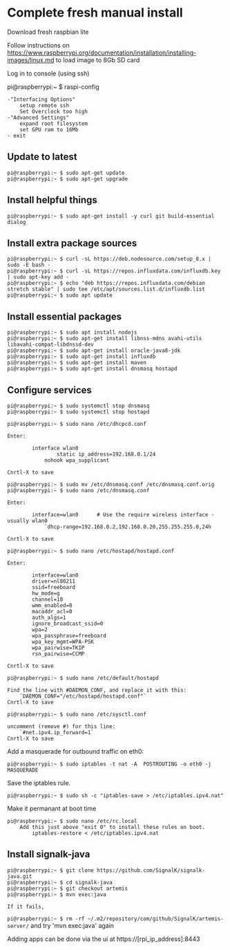 Complete fresh manual install
=============================

Download fresh raspbian lite

Follow instructions on https://www.raspberrypi.org/documentation/installation/installing-images/linux.md to load image to 8Gb SD card

Log in to console (using ssh)

pi@raspberrypi:~ $ raspi-config

	-"Interfacing Options" 
		setup remote ssh
		Set Overclock too high
	-"Advanced Settings"
		expand root filesystem
		set GPU ram to 16Mb
	- exit
	
Update to latest
----------------
```
pi@raspberrypi:~ $ sudo apt-get update
pi@raspberrypi:~ $ sudo apt-get upgrade
```

Install helpful things
----------------------
```
pi@raspberrypi:~ $ sudo apt-get install -y curl git build-essential dialog
```

Install extra package sources
--------------------------
```
pi@raspberrypi:~ $ curl -sL https://deb.nodesource.com/setup_8.x | sudo -E bash -
pi@raspberrypi:~ $ curl -sL https://repos.influxdata.com/influxdb.key | sudo apt-key add -
pi@raspberrypi:~ $ echo "deb https://repos.influxdata.com/debian stretch stable" | sudo tee /etc/apt/sources.list.d/influxdb.list
pi@raspberrypi:~ $ sudo apt update
```

Install essential packages
--------------------------
```
pi@raspberrypi:~ $ sudo apt install nodejs
pi@raspberrypi:~ $ sudo apt-get install libnss-mdns avahi-utils libavahi-compat-libdnssd-dev
pi@raspberrypi:~ $ sudo apt-get install oracle-java8-jdk
pi@raspberrypi:~ $ sudo apt-get install influxdb
pi@raspberrypi:~ $ sudo apt-get install maven
pi@raspberrypi:~ $ sudo apt-get install dnsmasq hostapd
```
Configure services
------------------
```
pi@raspberrypi:~ $ sudo systemctl stop dnsmasq
pi@raspberrypi:~ $ sudo systemctl stop hostapd

pi@raspberrypi:~ $ sudo nano /etc/dhcpcd.conf
```
	Enter:
```
		interface wlan0
				static ip_address=192.168.0.1/24
			nohook wpa_supplicant
```
	Cnrtl-X to save
```
pi@raspberrypi:~ $ sudo mv /etc/dnsmasq.conf /etc/dnsmasq.conf.orig  
pi@raspberrypi:~ $ sudo nano /etc/dnsmasq.conf
```
	Enter:
```
		interface=wlan0      # Use the require wireless interface - usually wlan0
			`dhcp-range=192.168.0.2,192.168.0.20,255.255.255.0,24h
```
	Cnrtl-X to save
```
pi@raspberrypi:~ $ sudo nano /etc/hostapd/hostapd.conf
```
	Enter:
```
		interface=wlan0
		driver=nl80211
		ssid=freeboard
		hw_mode=g
		channel=10
		wmm_enabled=0
		macaddr_acl=0
		auth_algs=1
		ignore_broadcast_ssid=0
		wpa=2
		wpa_passphrase=freeboard
		wpa_key_mgmt=WPA-PSK
		wpa_pairwise=TKIP
		rsn_pairwise=CCMP
```
	Cnrtl-X to save
```
pi@raspberrypi:~ $ sudo nano /etc/default/hostapd
```
	Find the line with #DAEMON_CONF, and replace it with this:
		`DAEMON_CONF="/etc/hostapd/hostapd.conf"`
	Cnrtl-X to save
```
pi@raspberrypi:~ $ sudo nano /etc/sysctl.conf 
```
	uncomment (remove #) for this line:
		`#net.ipv4.ip_forward=1`
	Cnrtl-X to save

Add a masquerade for outbound traffic on eth0:
```
pi@raspberrypi:~ $ sudo iptables -t nat -A  POSTROUTING -o eth0 -j MASQUERADE
```
Save the iptables rule.
```
pi@raspberrypi:~ $ sudo sh -c "iptables-save > /etc/iptables.ipv4.nat"
```
Make it permanant at boot time
```
pi@raspberrypi:~ $ sudo nano /etc/rc.local
	Add this just above "exit 0" to install these rules on boot.
		iptables-restore < /etc/iptables.ipv4.nat
```
Install signalk-java
--------------------
```
pi@raspberrypi:~ $ git clone https://github.com/SignalK/signalk-java.git
pi@raspberrypi:~ $ cd signalk-java
pi@raspberrypi:~ $ git checkout artemis
pi@raspberrypi:~ $ mvn exec:java
```
	If it fails,
  `pi@raspberrypi:~ $ rm -rf ~/.m2/repository/com/github/SignalK/artemis-server/`
	and try 'mvn exec:java' again

Adding apps can be done via the ui at https://[rpi_ip_address]:8443
